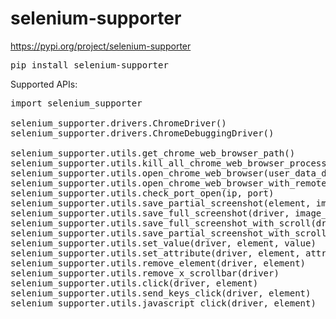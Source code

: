 # selenium-supporter

https://pypi.org/project/selenium-supporter
<pre>
pip install selenium-supporter
</pre>

Supported APIs:
<pre>
import selenium_supporter

selenium_supporter.drivers.ChromeDriver()
selenium_supporter.drivers.ChromeDebuggingDriver()

selenium_supporter.utils.get_chrome_web_browser_path()
selenium_supporter.utils.kill_all_chrome_web_browser_processes()
selenium_supporter.utils.open_chrome_web_browser(user_data_dir=None, proxy_server=None)
selenium_supporter.utils.open_chrome_web_browser_with_remote_debugging_mode(remote_debugging_port, remote_debugging_address, user_data_dir=None, proxy_server=None, headless=False)
selenium_supporter.utils.check_port_open(ip, port)
selenium_supporter.utils.save_partial_screenshot(element, image_file)
selenium_supporter.utils.save_full_screenshot(driver, image_file)     
selenium_supporter.utils.save_full_screenshot_with_scroll(driver, image_file)
selenium_supporter.utils.save_partial_screenshot_with_scroll(driver, partial_element, image_file)
selenium_supporter.utils.set_value(driver, element, value)
selenium_supporter.utils.set_attribute(driver, element, attribute, value)
selenium_supporter.utils.remove_element(driver, element)
selenium_supporter.utils.remove_x_scrollbar(driver)
selenium_supporter.utils.click(driver, element)
selenium_supporter.utils.send_keys_click(driver, element)    
selenium_supporter.utils.javascript_click(driver, element)
</pre>
